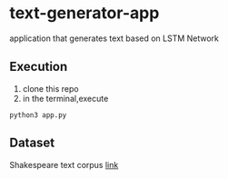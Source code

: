 # text-generator-app
 application that generates text based on LSTM Network

## Execution
1. clone this repo
2. in the terminal,execute
```
python3 app.py
```

## Dataset
Shakespeare text corpus [link](https://storage.googleapis.com/download.tensorflow.org/data/shakespeare.txt)